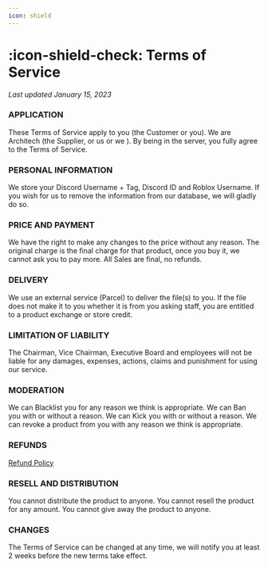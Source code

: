 ```yaml
---
icon: shield
---
```


# :icon-shield-check: Terms of Service
*Last updated January 15, 2023*



### APPLICATION 

These Terms of Service apply to you (the Customer or you). We are Architech (the Supplier, or us or we ). By being in the server, you fully agree to the Terms of Service.


### PERSONAL INFORMATION

We store your Discord Username + Tag, Discord ID and Roblox Username. If you wish for us to remove the information from our database, we will gladly do so.


### PRICE AND PAYMENT

We have the right to make any changes to the price without any reason.
The original charge is the final charge for that product, once you buy it, we cannot ask you to pay more.
All Sales are final, no refunds.


### DELIVERY

We use an external service (Parcel) to deliver the file(s) to you. If the file does not make it to you whether it is from you asking staff, you are entitled to a product exchange or store credit.


### LIMITATION OF LIABILITY

The Chairman, Vice Chairman, Executive Board and employees will not be liable for any damages, expenses, actions, claims and punishment for using our service.


### MODERATION

We can Blacklist you for any reason we think is appropriate.
We can Ban you with or without a reason.
We can Kick you with or without a reason.
We can revoke a product from you with any reason we think is appropriate.




### REFUNDS

[Refund Policy](https://architechshop.co.uk/return-policy)



### RESELL AND DISTRIBUTION

You cannot distribute the product to anyone.
You cannot resell the product for any amount.
You cannot give away the product to anyone.


### CHANGES

The Terms of Service can be changed at any time, we will notify you at least 2 weeks before the new terms take effect. 